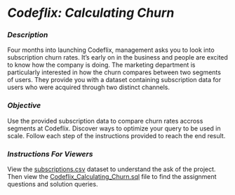 # ***Codeflix: Calculating Churn***

### ***Description***

Four months into launching Codeflix, management asks you to look into subscription churn rates. It’s early on in the business and people are excited to know how the company is doing. The marketing department is particularly interested in how the churn compares between two segments of users. They provide you with a dataset containing subscription data for users who were acquired through two distinct channels.

### ***Objective***

Use the provided subscription data to compare churn rates accross segments at Codeflix. Discover ways to optimize your query to be used in scale. Follow each step of the instructions provided to reach the end result.

### ***Instructions For Viewers***

View the [subscriptions.csv](https://github.com/fiorenza1116/Codeflix_Calculating_Churn/blob/main/subscriptions.csv) dataset to understand the ask of the project. Then view the [Codeflix_Calculating_Churn.sql](https://github.com/fiorenza1116/Codeflix_Calculating_Churn/blob/main/Codeflix_Calculating_Churn.sql) file to find the assignment questions and solution queries.

